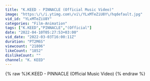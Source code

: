 ```yaml
---
title: "K.KEED - PINNACLE (Official Music Video)"
image: "https:\/\/i.ytimg.com\/vi\/YLxMTeZiU8Y\/hqdefault.jpg"
vid_id: "YLxMTeZiU8Y"
categories: "Film-Animation"
tags: ["K.KEED","PINNACLE","(Official"]
date: "2022-04-10T05:27:53+03:00"
vid_date: "2022-03-03T16:00:11Z"
duration: "PT2M6S"
viewcount: "21806"
likeCount: "1852"
dislikeCount: ""
channel: "K. KEED"
---
```

{% raw %}K.KEED - PINNACLE (Official Music Video) {% endraw %}
